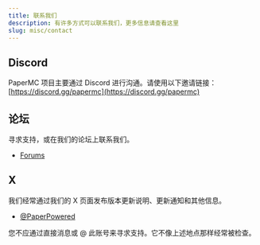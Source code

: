```yaml
---
title: 联系我们
description: 有许多方式可以联系我们，更多信息请查看这里
slug: misc/contact
---
```


## Discord

PaperMC 项目主要通过 Discord 进行沟通。请使用以下邀请链接：[https://discord.gg/papermc](https://discord.gg/papermc)

## 论坛

寻求支持，或在我们的论坛上联系我们。

- [Forums](https://forums.papermc.io)

## X

我们经常通过我们的 X 页面发布版本更新说明、更新通知和其他信息。

- [@PaperPowered](https://twitter.com/PaperPowered)

您不应通过直接消息或 @ 此账号来寻求支持。它不像上述地点那样经常被检查。
